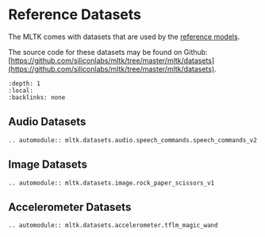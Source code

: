 # Reference Datasets

The MLTK comes with datasets that are used by the [reference models](../models/models.md).

The source code for these datasets may be found on Github: [https://github.com/siliconlabs/mltk/tree/master/mltk/datasets](https://github.com/siliconlabs/mltk/tree/master/mltk/datasets).

```{contents}
:depth: 1
:local:
:backlinks: none
```


## Audio Datasets

```{eval-rst}
.. automodule:: mltk.datasets.audio.speech_commands.speech_commands_v2
```

## Image Datasets

```{eval-rst}
.. automodule:: mltk.datasets.image.rock_paper_scissors_v1
```


## Accelerometer Datasets


```{eval-rst}
.. automodule:: mltk.datasets.accelerometer.tflm_magic_wand
```
